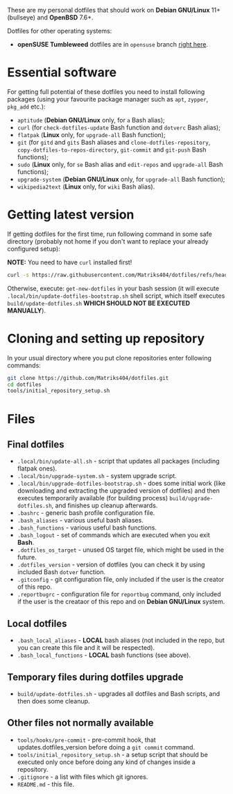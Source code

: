 These are my personal dotfiles that should work on **Debian GNU/Linux** 11+ (bullseye) and **OpenBSD** 7.6+.

Dotfiles for other operating systems:

* **openSUSE Tumbleweed** dotfiles are in `opensuse` branch [right here](https://github.com/Matriks404/dotfiles/tree/opensuse).

# Essential software

For getting full potential of these dotfiles you need to install following packages (using your favourite package manager such as `apt`, `zypper`, `pkg_add` etc.):

* `aptitude` (**Debian GNU/Linux** only, for `a` Bash alias);
* `curl` (for `check-dotfiles-update` Bash function and `dotverc` Bash alias);
* `flatpak` (**Linux** only, for `upgrade-all` Bash function);
* `git` (for `gitd` and `gits` Bash aliases and `clone-dotfiles-repository`, `copy-dotfiles-to-repos-directory`, `git-commit` and `git-push` Bash functions);
* `sudo` (**Linux** only, for `se` Bash alias and `edit-repos` and `upgrade-all` Bash functions);
* `upgrade-system` (**Debian GNU/Linux** only, for `upgrade-all` Bash function);
* `wikipedia2text` (**Linux** only, for `wiki` Bash alias).

# Getting latest version

If getting dotfiles for the first time, run following command in some safe directory (probably not home if you don't want to replace your already configured setup):

**NOTE:** You need to have `curl` installed first!

```bash
curl -s https://raw.githubusercontent.com/Matriks404/dotfiles/refs/heads/master/.local/bin/update-dotfiles-bootstrap.sh | sh
```

Otherwise, execute: `get-new-dotfiles` in your bash session (it will execute `.local/bin/update-dotfiles-bootstrap.sh` shell script, which itself executes `build/update-dotfiles.sh` **WHICH SHOULD NOT BE EXECUTED MANUALLY**).

# Cloning and setting up repository

In your usual directory where you put clone repositories enter following commands:

```bash
git clone https://github.com/Matriks404/dotfiles.git
cd dotfiles
tools/initial_repository_setup.sh
```

# Files

## Final dotfiles
* `.local/bin/update-all.sh` - script that updates all packages (including flatpak ones).
* `.local/bin/upgrade-system.sh` - system upgrade script.
* `.local/bin/upgrade-dotfiles-bootstrap.sh` - does some initial work (like downloading and extracting the upgraded version of dotfiles) and then executes temporarily available (for building process) `build/upgrade-dotfiles.sh`, and finishes up cleanup afterwards.
* `.bashrc` - generic bash profile configuration file.
* `.bash_aliases` - various useful bash aliases.
* `.bash_functions` - various useful bash functions.
* `.bash_logout` - set of commands which are executed when you exit **Bash**.
* `.dotfiles_os_target` - unused OS target file, which might be used in the future.
* `.dotfiles_version` - version of dotfiles (you can check it by using included Bash `dotver` function.
* `.gitconfig` - git configuration file, only included if the user is the creator of this repo.
* `.reportbugrc` - configuration file for `reportbug` command, only included if the user is the creataor of this repo and on **Debian GNU/Linux** system.

## Local dotfiles
* `.bash_local_aliases` - **LOCAL** bash aliases (not included in the repo, but you can create this file and it will be respected).
* `.bash_local_functions` - **LOCAL** bash functions (see above).

## Temporary files during dotfiles upgrade
* `build/update-dotfiles.sh` - upgrades all dotfiles and Bash scripts, and then does some cleanup.

## Other files not normally available
* `tools/hooks/pre-commit` - pre-commit hook, that updates.dotfiles_version before doing a `git commit` command.
* `tools/initial_repository_setup.sh` - a setup script that should be executed only once before doing any kind of changes inside a repository.
* `.gitignore` - a list with files which git ignores.
* `README.md` - this file.
